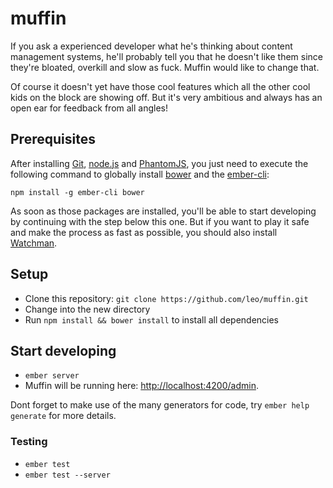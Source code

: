 # muffin

If you ask a experienced developer what he's thinking about content management systems, he'll probably tell you that he doesn't like them since they're bloated, overkill and slow as fuck. Muffin would like to change that.

Of course it doesn't yet have those cool features which all the other cool kids on the block are showing off. But it's very ambitious and always has an open ear for feedback from all angles!

## Prerequisites

After installing [Git][1], [node.js][2] and [PhantomJS][3], you just need to execute the following command to globally install [bower][4] and the [ember-cli][5]:

```
npm install -g ember-cli bower
```

As soon as those packages are installed, you'll be able to start developing by continuing with the step below this one. But if you want to play it safe and make the process as fast as possible, you should also install [Watchman][6].

## Setup

* Clone this repository: `git clone https://github.com/leo/muffin.git`
* Change into the new directory
* Run `npm install && bower install` to install all dependencies

## Start developing

* `ember server`
* Muffin will be running here: [http://localhost:4200/admin](http://localhost:4200/admin).

Dont forget to make use of the many generators for code, try `ember help generate` for more details.

### Testing

* `ember test`
* `ember test --server`

[1]: http://git-scm.com/
[2]: http://nodejs.org/
[3]: http://phantomjs.org/
[4]: http://bower.io
[5]: http://www.ember-cli.com
[6]: https://facebook.github.io/watchman/docs/install.html
